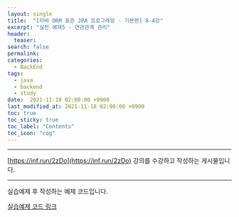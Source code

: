 ```yaml
---
layout: single
title:  "[자바 ORM 표준 JPA 프로그래밍 - 기본편] 8-4강"
excerpt: "실전 예제5 - 연관관계 관리"
header:
  teaser: 
search: false
permalink:
categories: 
  - BackEnd
tags:
  - java
  - backend
  - study
date:  2021-11-18 02:00:00 +0900
last_modified_at: 2021-11-18 02:00:00 +0900
toc: true
toc_sticky: true
toc_label: "Contents"
toc_icon: "cog"
---
```

---

[https://inf.run/2zDo](https://inf.run/2zDo) 강의를 수강하고 작성하는 게시물입니다.

---


실습예제 후 작성하는 예제 코드입니다.

[실습예제 코드 링크](https://github.com/jungeu1509/jpa_shop/releases/tag/Section8)
